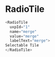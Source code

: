 # RadioTile

```javascript
<RadioTile
  uxpId="1"
  name="merge"
  value="merge"
  labelText="merge">
Selectable Tile
</RadioTile>
```
